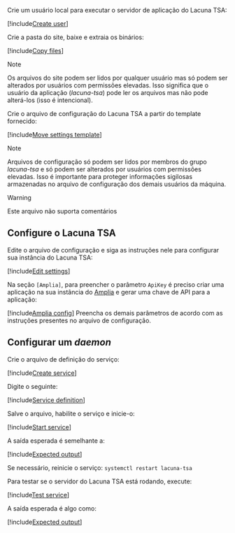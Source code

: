 ﻿Crie um usuário local para executar o servidor de aplicação do Lacuna TSA:

[!include[Create user](../../../../../../includes/tsa/linux/create-user.md)]

Crie a pasta do site, baixe e extraia os binários:

[!include[Copy files](../../../../../../includes/tsa/linux/copy-files.md)]

> [!NOTE]
> Os arquivos do site podem ser lidos por qualquer usuário mas só podem ser alterados por usuários com permissões elevadas. Isso significa que o usuário da aplicação (*lacuna-tsa*)
> pode ler os arquivos mas não pode alterá-los (isso é intencional).

Crie o arquivo de configuração do Lacuna TSA a partir do template fornecido:

[!include[Move settings template](../../../../../../includes/tsa/linux/move-settings-template.md)]

> [!NOTE]
> Arquivos de configuração só podem ser lidos por membros do grupo *lacuna-tsa* e só podem ser alterados por usuários com permissões elevadas. Isso é importante para proteger informações
> sigilosas armazenadas no arquivo de configuração dos demais usuários da máquina.

> [!WARNING]
> Este arquivo não suporta comentários

## Configure o Lacuna TSA

Edite o arquivo de configuração e siga as instruções nele para configurar sua instância do Lacuna TSA:

[!include[Edit settings](../../../../../../includes/tsa/linux/edit-settings.md)]

Na seção `[Amplia]`, para preencher o parâmetro `ApiKey` é preciso criar uma aplicação na sua instância do [Amplia](../../../../amplia/index.md)
e gerar uma chave de API para a aplicação:

[!include[Amplia config](../../includes/amplia-config.md)]
Preencha os demais parâmetros de acordo com as instruções presentes no arquivo de configuração.

## Configurar um *daemon*

Crie o arquivo de definição do serviço:

[!include[Create service](../../../../../../includes/tsa/linux/create-service.md)]

Digite o seguinte:

[!include[Service definition](../../../../../../includes/tsa/linux/service-definition.md)]

Salve o arquivo, habilite o serviço e inicie-o:

[!include[Start service](../../../../../../includes/tsa/linux/start-service.md)]

A saída esperada é semelhante a:

[!include[Expected output](../../../../../../includes/tsa/linux/start-service-output.md)]

Se necessário, reinicie o serviço: `systemctl restart lacuna-tsa`

Para testar se o servidor do Lacuna TSA está rodando, execute:

[!include[Test service](../../../../../../includes/tsa/linux/test-service.md)]

A saída esperada é algo como:

[!include[Expected output](../../../../../../includes/tsa/linux/test-service-output.md)]
